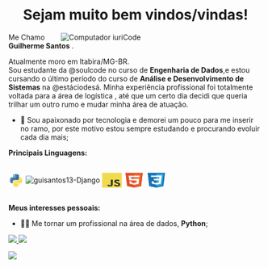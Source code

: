 <h1 align="center"> Sejam muito bem vindos/vindas! </h1>

<img src="https://raw.githubusercontent.com/MicaelliMedeiros/micaellimedeiros/master/image/computer-illustration.png" min-width="400px" max-width="400px" width="400px" align="right" alt="Computador iuriCode">

<p align="left" > 
 Me Chamo <b> Guilherme Santos </b>.
</p>
<p align="left" >
Atualmente moro em Itabira/MG-BR.<br />
Sou estudante da @soulcode no curso de <b>Engenharia de Dados</b>,e estou cursando o último período do curso de <b>Análise e Desenvolvimento de Sistemas</b> na @estáciodesá.
Minha experiência profissional foi totalmente voltada para a área de logística , até que um certo dia decidi que queria trilhar um outro rumo e mudar minha área de atuação.  
</p>


- 💼 Sou apaixonado por tecnologia e demorei um pouco para me inserir no ramo, por este motivo estou sempre estudando e procurando evoluir cada dia mais;

**Principais Linguagens:**
<div style="display: inline_block"><br>
  <img align="center" alt="guisantos13-Python" height="30" width="30" src="https://raw.githubusercontent.com/devicons/devicon/master/icons/python/python-original.svg">
  <img align="center" alt="guisantos13-Django" height="30" width="30"
src="https://cdn.jsdelivr.net/gh/devicons/devicon/icons/django/django-original.svg" />
    <img align="center" alt="guisantos13-JS" height="30" width="40" src="https://raw.githubusercontent.com/devicons/devicon/master/icons/javascript/javascript-original.svg">
  <img align="center" alt="guisantos13-HTML" height="30" width="40" src="https://raw.githubusercontent.com/devicons/devicon/master/icons/html5/html5-original.svg">
  <img align="center" alt="guisantos13-CSS" height="30" width="40" src="https://raw.githubusercontent.com/devicons/devicon/master/icons/css3/css3-original.svg">
 </div><br>
 
 

**Meus interesses pessoais:**
<!--<img align="right" alt="GIF" src="" width="400px" /> -->
- 👩‍💻 Me tornar um profissional na área de dados, **Python**;


<div>
  <a href="https://github.com/guisantos13">
  <img height="180em" src="https://github-readme-stats.vercel.app/api?username=guisantos13&show_icons=true&theme=omni&include_all_commits=true&count_private=true"/>
  <img height="180em" src="https://github-readme-stats.vercel.app/api/top-langs/?username=guisantos13&layout=compact&langs_count=16&theme=omni"/>
</div>

   <a href="https://wa.me/5531994568643" target="_blank"><img src="https://img.shields.io/badge/WhatsApp-25D366?style=for-the-badge&logo=whatsapp&logoColor=white" target="_blank"></a> 
 

<!---
guisantos13/guisantos13 is a ✨ special ✨ repository because its `README.md` (this file) appears on your GitHub profile.
You can click the Preview link to take a look at your changes.
--->
